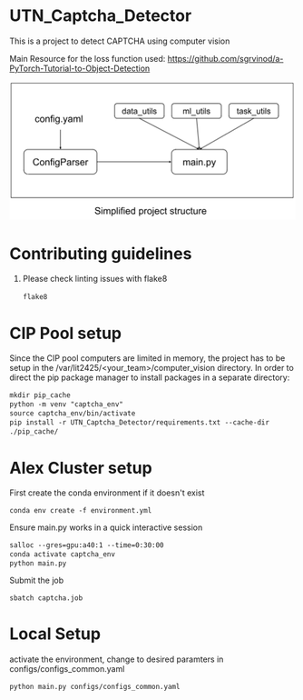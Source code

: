# UTN_Captcha_Detector
This is a project to detect CAPTCHA using computer vision

Main Resource for the loss function used: https://github.com/sgrvinod/a-PyTorch-Tutorial-to-Object-Detection

![Project_Structure](docs_and_results/images/project_structure.png "Project Structure")

# Contributing guidelines
1. Please check linting issues with flake8

    ```flake8```
    
# CIP Pool setup
Since the CIP pool computers are limited in memory, the project has to be setup in the /var/lit2425/<your_team>/computer_vision directory.
In order to direct the pip package manager to install packages in a separate directory:

```
mkdir pip_cache
python -m venv "captcha_env"
source captcha_env/bin/activate
pip install -r UTN_Captcha_Detector/requirements.txt --cache-dir ./pip_cache/
```

# Alex Cluster setup
First create the conda environment if it doesn't exist
```
conda env create -f environment.yml
```
Ensure main.py works in a quick interactive session

```
salloc --gres=gpu:a40:1 --time=0:30:00
conda activate captcha_env
python main.py
```

Submit the job

```
sbatch captcha.job
```

# Local Setup
activate the environment, change to desired paramters in configs/configs_common.yaml

```
python main.py configs/configs_common.yaml
```